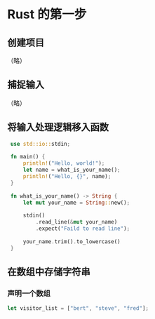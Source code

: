 
# Rust 的第一步
## 创建项目

（略）

## 捕捉输入

（略）

## 将输入处理逻辑移入函数

```rust
 use std::io::stdin;
 
 fn main() {
     println!("Hello, world!");
     let name = what_is_your_name();
     println!("Hello, {}", name);
 }
 
 fn what_is_your_name() -> String {
     let mut your_name = String::new();
 
     stdin()
         .read_line(&mut your_name)
         .expect("Faild to read line");
 
     your_name.trim().to_lowercase()
 }
```

## 在数组中存储字符串
### 声明一个数组

```rs
let visitor_list = ["bert", "steve", "fred"];
```
